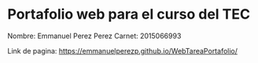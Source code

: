 # Portafolio web para el curso del TEC

Nombre: Emmanuel Perez Perez
Carnet: 2015066993

Link de pagina: https://emmanuelperezp.github.io/WebTareaPortafolio/
